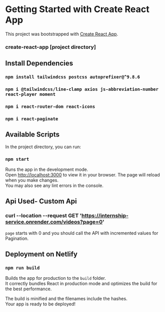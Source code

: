 # Getting Started with Create React App

This project was bootstrapped with [Create React App](https://github.com/facebook/create-react-app).
### create-react-app [project directory]
## Install Dependencies
### `npm install tailwindcss postcss autoprefixer@^9.8.6`
### `npm i @tailwindcss/line-clamp axios js-abbreviation-number react-player moment`
### `npm i react-router-dom react-icons`
### `npm i react-paginate`

## Available Scripts

In the project directory, you can run:

### `npm start`

Runs the app in the development mode.\
Open [http://localhost:3000](http://localhost:3000) to view it in your browser.
The page will reload when you make changes.\
You may also see any lint errors in the console.


## Api Used- Custom Api 
### curl --location --request GET 'https://internship-service.onrender.com/videos?page=0'
`page` starts with 0 and you should call the API with incremented values for Pagination.

## Deployment on Netlify
### `npm run build`

Builds the app for production to the `build` folder.\
It correctly bundles React in production mode and optimizes the build for the best performance.

The build is minified and the filenames include the hashes.\
Your app is ready to be deployed!
